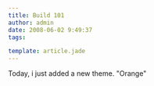 ```yaml
---
title: Build 101
author: admin
date: 2008-06-02 9:49:37
tags: 

template: article.jade
---
```


Today, i just added a new theme. &quot;Orange&quot;
